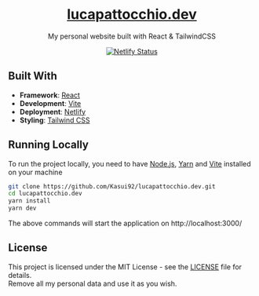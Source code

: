 <div align="center">
  <h1><a href="https://lucapattocchio.dev" target="_blank">lucapattocchio.dev</a></h1>
  My personal website built with React & TailwindCSS
</div>

<div align="center">

[![Netlify Status](https://api.netlify.com/api/v1/badges/452ad6fc-5bc7-4cee-9b17-35bef96423fb/deploy-status)](https://app.netlify.com/sites/lucapattocchio/deploys)

</div>

## Built With

- **Framework**: [React](https://react.dev/)
- **Development**: [Vite](https://vitejs.dev/)
- **Deployment**: [Netlify](https://www.netlify.com/)
- **Styling**: [Tailwind CSS](https://tailwindcss.com)

## Running Locally

To run the project locally, you need to have [Node.js](https://nodejs.org/en/), [Yarn](https://yarnpkg.com/) and [Vite](https://vitejs.dev/) installed on your machine

```bash
git clone https://github.com/Kasui92/lucapattocchio.dev.git
cd lucapattocchio.dev
yarn install
yarn dev
```

The above commands will start the application on http://localhost:3000/

## License

This project is licensed under the MIT License - see the [LICENSE](LICENSE) file for details.<br/>
Remove all my personal data and use it as you wish.
